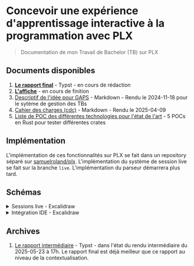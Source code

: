 # Concevoir une expérience d'apprentissage interactive à la programmation avec PLX

> Documentation de mon Travail de Bachelor (TB) sur PLX

## Documents disponibles
1. [**Le rapport final**](report/rapport-final-tb-plx.pdf) - Typst - en cours de rédaction
1. [**L'affiche**](affiche) - en cours de finition
1. [Descriptif de l'idée pour GAPS](./preparation/descriptif-gaps.md) - Markdown - Rendu le 2024-11-18 pour le sytème de gestion des TBs
1. [Cahier des charges (cdc)](./preparation/cdc.md) - Markdown - Rendu le 2025-04-09
1. [Liste de POC des différentes technologies pour l'état de l'art](./pocs) - 5 POCs en Rust pour tester différentes crates

## Implémentation
L'implémentation de ces fonctionnalités sur PLX se fait dans un repository séparé sur [samuelroland/plx](https://github.com/samuelroland/plx/tree/live). L'implémentation du système de session live se fait sur la branche `live`. L'implémentation du parseur démarrera plus tard.

## Schémas

<details>
<summary>Sessions live - Excalidraw</summary>

Vue d'ensemble haut niveau d'une session live
![](report/schemas/live-sessions-flow.png)

Architecture réseau
![](report/schemas/high-level-arch.opti.svg)

</details>

<details>
<summary>Intégration IDE - Excalidraw</summary>

Exo basique

![](./report/schemas/ide-experience-mental-model-simple.png)

Exo plus avancé
![](./report/schemas/ide-experience-mental-model.png)

</details>


## Archives

1. [Le rapport intermédiaire](report/rapport-intermediaire-tb-plx.pdf) - Typst - dans l'état du rendu intermédiaire du 2025-05-23 à 17h. Le rapport final est déjà meilleur que ce rapport au niveau de la contextualisation.
